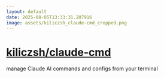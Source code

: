 ```yaml
---
layout: default
date: 2025-08-05T13:33:31.207916
image: assets/kiliczsh_claude-cmd_cropped.png
---
```


# [kiliczsh/claude-cmd](https://github.com/kiliczsh/claude-cmd)

manage Claude AI commands and configs from your terminal
